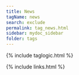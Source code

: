 ```yaml
---
title: News
tagName: news
search: exclude
permalink: tag_news.html
sidebar: mydoc_sidebar
folder: tags
---
```

{% include taglogic.html %}

{% include links.html %}
